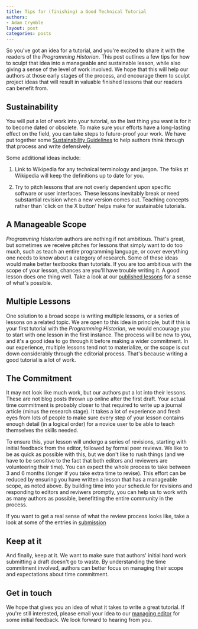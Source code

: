 ```yaml
---
title: Tips for (finishing) a Good Technical Tutorial
authors: 
- Adam Crymble
layout: post
categories: posts 
---
```


So you've got an idea for a tutorial, and you're excited to share it with the readers of the _Programming Historian_. This post outlines a few tips for how to sculpt that idea into a manageable and sustainable lesson, while also giving a sense of the level of work involved. We hope that this will help our authors at those early stages of the process, and encourage them to sculpt project ideas that will result in valuable finished lessons that our readers can benefit from.

## Sustainability

You will put a lot of work into your tutorial, so the last thing you want is for it to become dated or obsolete. To make sure your efforts have a long-lasting effect on the field, you can take steps to future-proof your work. We have put together some [Sustainability Guidelines](https://programminghistorian.org/author-guidelines#write-sustainably) to help authors think through that process and write defensively.

Some additional ideas include:

1) Link to Wikipedia for any technical terminology and jargon. The folks at Wikipedia will keep the definitions up to date for you.

2) Try to pitch lessons that are not overly dependent upon specific software or user interfaces. These lessons inevitably break or need substantial revision when a new version comes out. Teaching concepts rather than 'click on the X button' helps make for sustainable tutorials.

## A Manageable Scope

_Programming Historian_ authors are nothing if not ambitious. That's great, but sometimes we receive pitches for lessons that simply want to do too much, such as teach an entire programming language, or cover everything one needs to know about a category of research. Some of these ideas would make better textbooks than tutorials. If you are too ambitious with the scope of your lesson, chances are you'll have trouble writing it. A good lesson does one thing well. Take a look at our [published lessons](http://programminghistorian.org/lessons/) for a sense of what's possible. 

## Multiple Lessons

One solution to a broad scope is writing multiple lessons, or a series of lessons on a related topic. We are open to this idea in principle, but if this is your first tutorial with the _Programming Historian_, we would encourage you to start with one lesson in the first instance. The process will be new to you, and it's a good idea to go through it before making a wider commitment. In our experience, multiple lessons tend not to materialize, or the scope is cut down considerably through the editorial process. That's because writing a good tutorial is a lot of work.

## The Commitment

It may not look like much work, but our authors put a lot into their lessons. These are not blog posts thrown up online after the first draft. Your actual time commitment is probably closer to that required to write up a journal article (minus the research stage). It takes a lot of experience and fresh eyes from lots of people to make sure every step of your lesson contains enough detail (in a logical order) for a novice user to be able to teach themselves the skills needed.

To ensure this, your lesson will undergo a series of revisions, starting with initial feedback from the editor, followed by formal peer reviews. We like to be as quick as possible with this, but we don't like to rush things (and we have to be sensitive to the fact that both editors and reviewers are volunteering their time). You can expect the whole process to take between 3 and 6 months (longer if you take extra time to revise). This effort can be reduced by ensuring you have written a lesson that has a manageable scope, as noted above. By building time into your schedule for revisions and responding to editors and reviwers promptly, you can help us to work with as many authors as possible, benefitting the entire community in the process.

If you want to get a real sense of what the review process looks like, take a look at some of the entries in [submission](https://github.com/programminghistorian/ph-submissions/issues)

## Keep at it
 
And finally, keep at it. We want to make sure that authors' initial hard work submitting a draft doesn't go to waste. By understanding the time commitment involved, authors can better focus on managing their scope and expectations about time commitment.

## Get in touch

We hope that gives you an idea of what it takes to write a great tutorial. If you're still interested, please email your idea to our [managing editor](http://programminghistorian.org/project-team) for some initial feedback. We look forward to hearing from you.
